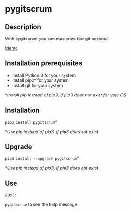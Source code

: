 # pygitscrum

## Description

With pygitscrum you can masterize few git actions.!

[!demo](https://user-images.githubusercontent.com/45128847/137621613-bcc27ec7-8682-41f3-8762-052ba27cd8df.gif)


## Installation prerequisites

- Install Python 3 for your system
- Install pip3* for your system
- Install git for your system

*_Install pip instead of pip3, if pip3 does not exist for your OS_
## Installation

``pip3 install pygitscrum``*

*_Use pip instead of pip3, if pip3 does not exist_

## Upgrade

``pip3 install --upgrade pygitscrum``*

*_Use pip instead of pip3, if pip3 does not exist_

## Use

Just :

``pygitscrum`` to see the help message
